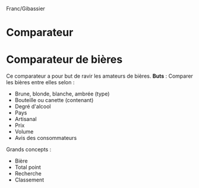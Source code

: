Franc/Gibassier

# Comparateur
# Comparateur de bières 

Ce comparateur a pour but de ravir les amateurs de bières.
**Buts** :
Comparer les bières entre elles selon :
* Brune, blonde, blanche, ambrée (type)
* Bouteille ou canette (contenant)
* Degré d'alcool
* Pays
* Artisanal
* Prix
* Volume
* Avis des consommateurs



Grands concepts :
* Bière
* Total point
* Recherche
* Classement
